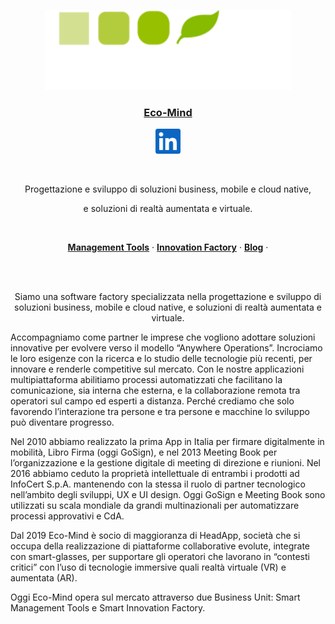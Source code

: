 <p align="center">
  <a href="https://eco-mind.eu/">
      <img src="https://github.com/maubalzano/maubalzano/blob/main/Eco-Mind-default-Logo-light.svg" height="128">
    <h3 align="center">Eco-Mind</h3>
  </a>
</p>
<p align="center">
  <a href="https://www.instagram.com/ecomindsoftware/"><img src="https://github.com/maubalzano/maubalzano/blob/main/linkedin.svg" width="40"></a>
</p>
<br>
<p align="center">
  Progettazione e sviluppo di soluzioni business, mobile e cloud native, 
  
</p>
<p align="center">
  e soluzioni di realtà aumentata e virtuale.
</p>
<br>
<p align="center">
  <a href="https://eco-mind.eu/management-tools/"><strong>Management Tools</strong></a> ·
  <a href="https://eco-mind.eu/innovation-factory/"><strong>Innovation Factory</strong></a> ·
  <a href="https://eco-mind.eu/blog/"><strong>Blog</strong></a> ·
</p>
<br/>
<br/>
<p align="center">
  Siamo una software factory specializzata nella progettazione e sviluppo di soluzioni business, mobile e cloud native, e soluzioni di realtà aumentata e virtuale.

Accompagniamo come partner le imprese che vogliono adottare soluzioni innovative per evolvere verso il modello “Anywhere Operations”. Incrociamo le loro esigenze con la ricerca e lo studio delle tecnologie più recenti, per innovare e renderle competitive sul mercato. Con le nostre applicazioni multipiattaforma abilitiamo processi automatizzati che facilitano la comunicazione, sia interna che esterna, e la collaborazione remota tra operatori sul campo ed esperti a distanza. Perché crediamo che solo favorendo l’interazione tra persone e tra persone e macchine lo sviluppo può diventare progresso.

Nel 2010 abbiamo realizzato la prima App in Italia per firmare digitalmente in mobilità, Libro Firma (oggi GoSign), e nel 2013 Meeting Book per l’organizzazione e la gestione digitale di meeting di direzione e riunioni. Nel 2016 abbiamo ceduto la proprietà intellettuale di entrambi i prodotti ad InfoCert S.p.A. mantenendo con la stessa il ruolo di partner tecnologico nell’ambito degli sviluppi, UX e UI design. Oggi GoSign e Meeting Book sono utilizzati su scala mondiale da grandi multinazionali per automatizzare processi approvativi e CdA.

Dal 2019 Eco-Mind è socio di maggioranza di HeadApp, società che si occupa della realizzazione di piattaforme collaborative evolute, integrate con smart-glasses, per supportare gli operatori che lavorano in “contesti critici” con l’uso di tecnologie immersive quali realtà virtuale (VR) e aumentata (AR).

Oggi Eco-Mind opera sul mercato attraverso due Business Unit: Smart Management Tools e Smart Innovation Factory.
</p>
<rect xmlns="http://www.w3.org/2000/svg" data-testid="card-bg" x="0.5" y="0.5" rx="4.5" height="99%" stroke="#e4e2e2" width="494" fill="#151515" stroke-opacity="1"/>

<!--
**maubalzano/maubalzano** is a ✨ _special_ ✨ repository because its `README.md` (this file) appears on your GitHub profile.

Here are some ideas to get you started:

- 🔭 I’m currently working on ...
- 🌱 I’m currently learning ...
- 👯 I’m looking to collaborate on ...
- 🤔 I’m looking for help with ...
- 💬 Ask me about ...
- 📫 How to reach me: ...
- 😄 Pronouns: ...
- ⚡ Fun fact: ...
-->
